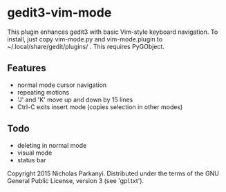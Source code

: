 gedit3-vim-mode
================

This plugin enhances gedit3 with basic Vim-style keyboard navigation. To install, 
just copy vim-mode.py and vim-mode.plugin to ~/.local/share/gedit/plugins/ . This
requires PyGObject.

Features
--------
* normal mode cursor navigation
* repeating motions
* 'J' and 'K' move up and down by 15 lines
* Ctrl-C exits insert mode (copies selection in other modes)

Todo
----
* deleting in normal mode
* visual mode
* status bar

Copyright 2015 Nicholas Parkanyi. Distributed under the terms of the GNU General Public
License, version 3 (see 'gpl.txt').
